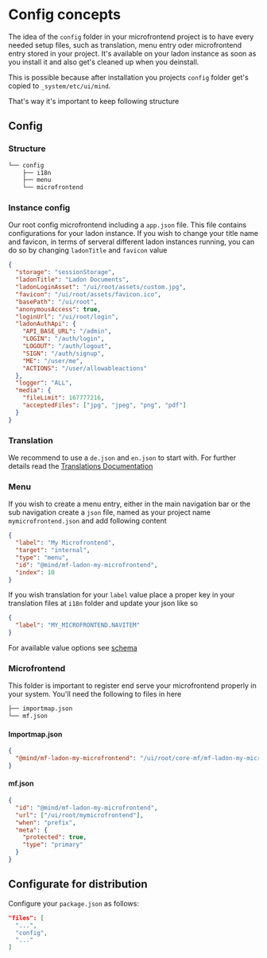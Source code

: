 # Config concepts

The idea of the `config` folder in your microfrontend project is to have every needed setup files, such as translation, menu entry oder microfrontend entry stored
in your project. It's available on your ladon instance as soon as you install it and also get's cleaned up when you deinstall.

This is possible because after installation you projects `config` folder get's copied to `_system/etc/ui/mind`.

That's way it's important to keep following structure

## Config

### Structure

```bash
└── config
    ├── i18n
    ├── menu
    └── microfrontend
```

### Instance config

Our root config microfrontend including a `app.json` file. This file contains configurations for your ladon instance. If you wish to change your title name and favicon,
in terms of serveral different ladon instances running, you can do so by changing `ladonTitle` and `favicon` value

```json
{
  "storage": "sessionStorage",
  "ladonTitle": "Ladon Documents",
  "ladonLoginAsset": "/ui/root/assets/custom.jpg",
  "favicon": "/ui/root/assets/favicon.ico",
  "basePath": "/ui/root",
  "anonymousAccess": true,
  "loginUrl": "/ui/root/login",
  "ladonAuthApi": {
    "API_BASE_URL": "/admin",
    "LOGIN": "/auth/login",
    "LOGOUT": "/auth/logout",
    "SIGN": "/auth/signup",
    "ME": "/user/me",
    "ACTIONS": "/user/allowableactions"
  },
  "logger": "ALL",
  "media": {
    "fileLimit": 167777216,
    "acceptedFiles": ["jpg", "jpeg", "png", "pdf"]
  }
}
```

### Translation

We recommend to use a `de.json` and `en.json` to start with. For further details read the [Translations Documentation](Translations.md)

### Menu

If you wish to create a menu entry, either in the main navigation bar or the sub navigation create a `json` file, named as your project name `mymicrofrontend.json` and add following content

```json
{
  "label": "My Microfrontend",
  "target": "internal",
  "type": "menu",
  "id": "@mind/mf-ladon-my-microfrontend",
  "index": 10
}
```

If you wish translation for your `label` value place a proper key in your translation files at `i18n` folder and update your json like so

```json
{
  "label": "MY_MICROFRONTEND.NAVITEM"
}
```

For available value options see [schema](https://json-schema.org)

### Microfrontend

This folder is important to register end serve your microfrontend properly in your system. You'll need the following to files in here

```bash
├── importmap.json
└── mf.json
```

#### Importmap.json

```json
{
  "@mind/mf-ladon-my-microfrontend": "/ui/root/core-mf/mf-ladon-my-microfrontend/dist/main.js"
}
```

#### mf.json

```json
{
  "id": "@mind/mf-ladon-my-microfrontend",
  "url": ["/ui/root/mymicrofrontend"],
  "when": "prefix",
  "meta": {
    "protected": true,
    "type": "primary"
  }
}
```

## Configurate for distribution

Configure your `package.json` as follows:

```json
"files": [
  "...",
  "config",
  "..."
]
```
